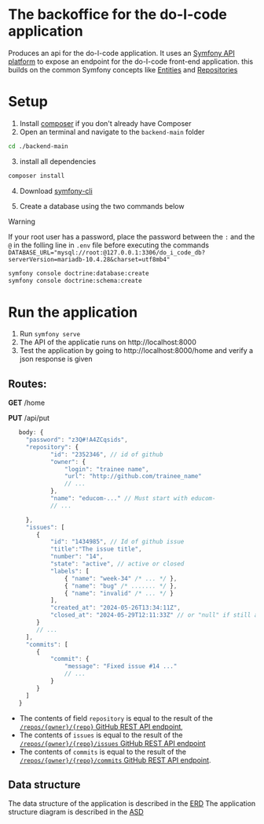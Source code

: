 # The backoffice for the do-I-code application

Produces an api for the do-I-code application.
It uses an [Symfony API platform](https://e-learning.educom.nu/elaborations/Symfony-5.4/api-platform/) to expose an endpoint for the do-I-code front-end application. this builds on the common Symfony concepts like [Entities](https://e-learning.educom.nu/elaborations/Symfony-5.4/entities/) and [Repositories](https://e-learning.educom.nu/elaborations/Symfony-5.4/repositories/)

# Setup
1) Install [composer](https://getcomposer.org/doc/00-intro.md#installation-windows) if you don't already have Composer
2) Open an terminal and navigate to the `backend-main` folder 
```bash 
cd ./backend-main
```
3) install all dependencies 
```bash
composer install
```
4) Download [symfony-cli](https://symfony.com/download)

5) Create a database using the two commands below
> [!WARNING]
> If your root user has a password, place the password between the `:` and the `@` in the folling line in `.env` file before executing the commands
> `DATABASE_URL="mysql://root:@127.0.0.1:3306/do_i_code_db?serverVersion=mariadb-10.4.28&charset=utf8mb4"`

```bash 
symfony console doctrine:database:create
symfony console doctrine:schema:create
```

# Run the application
1) Run `symfony serve`
2) The API of the applicatie runs on http://localhost:8000
3) Test the application by going to http://localhost:8000/home and verify a json response is given

## Routes:
   **GET** /home

   **PUT** /api/put
```js
   body: {
     "password": "z3Q#!A4ZCqsids",
     "repository": {
            "id": "2352346", // id of github
            "owner": {
                "login": "trainee name",
                "url": "http://github.com/trainee_name"
                // ...
            },
            "name": "educom-..." // Must start with educom-
            // ...

     },
     "issues": [
        {
            "id": "1434985", // Id of github issue
            "title":"The issue title",
            "number": "14",
            "state": "active", // active or closed
            "labels": [ 
                { "name": "week-34" /* ... */ },
                { "name": "bug" /* ....... */ }, 
                { "name": "invalid" /* ... */ } 
            ],
            "created_at": "2024-05-26T13:34:11Z",
            "closed_at": "2024-05-29T12:11:33Z" // or "null" if still active
        } 
        // ...
     ],
     "commits": [
        {
            "commit": {
                "message": "Fixed issue #14 ..."
                // ... 
            }
        }
     ]
   }
```    
* The contents of field `repository` is equal to the result of the [`/repos/{owner}/{repo}` GitHub REST API endpoint](https://docs.github.com/en/rest/repos/repos?apiVersion=2022-11-28#get-a-repository), 
* The contents of `issues` is equal to the result of the [`/repos/{owner}/{repo}/issues` GitHub REST API endpoint](https://docs.github.com/en/rest/issues/issues?apiVersion=2022-11-28#list-repository-issues) 
* The contents of `commits` is equal to the result of the [`/repos/{owner}/{repo}/commits` GitHub REST API endpoint](https://docs.github.com/en/rest/commits/commits?apiVersion=2022-11-28#list-commits).

## Data structure
The data structure of the application is described in the [ERD](./ERD.md)
The application structure diagram is described in the [ASD](./ASD.graphml.png)
